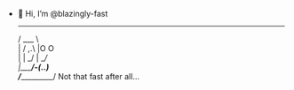 - 👋 Hi, I’m @blazingly-fast

   ______          
   /  ___ \         
  |  / ,.\ |O    O  
  | |  \_/ | \__/   
  |__\_____/-(..)   
_/_____________/ Not that fast after all...

<!---
blazingly-fast/blazingly-fast is a ✨ special ✨ repository because its `README.md` (this file) appears on your GitHub profile.
You can click the Preview link to take a look at your changes.
--->
